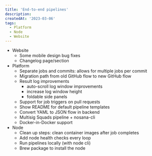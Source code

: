 ```yaml
---
title: 'End-to-end pipelines'
description: 
createdAt: '2023-03-06'
tags: 
  - Platform
  - Node
  - Website
---
```


- Website
    - Some mobile design bug fixes
    - Changelog page/section
- Platform
    - Separate jobs and commits: allows for multiple jobs per commit
    - Migration path from old GitHub flow to new GitHub flow
    - Result log improvements
        - auto-scroll log window improvements
        - increase log window height
        - foldable side panels
    - Support for job triggers on pull requests
    - Show README for default pipeline templates
    - Convert YAML to JSON flow in backend
    - Multisig Squads pipeline + nosana-cli
    - Docker-in-Docker support
- Node
    - Clean up steps: clean container images after job completes
    - Add node health checks every loop
    - Run pipelines locally (with node cli)
    - Brew package to install the node